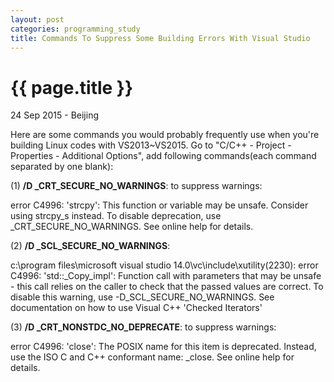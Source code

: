 ```yaml
---
layout: post
categories: programming_study
title: Commands To Suppress Some Building Errors With Visual Studio
---
```


{{ page.title }}
================

<p class="meta">24 Sep 2015 - Beijing</p>

Here are some commands you would probably frequently use when you're building Linux codes with VS2013~VS2015. Go to "C/C++ - Project - Properties - Additional Options", add following commands(each command separated by one blank):

(1) **/D _CRT_SECURE_NO_WARNINGS**:  to suppress warnings:

error C4996: 'strcpy': This function or variable may be unsafe. Consider using strcpy_s instead. To disable deprecation, use _CRT_SECURE_NO_WARNINGS. See online help for details.

(2) **/D _SCL_SECURE_NO_WARNINGS**:

c:\program files\microsoft visual studio 14.0\vc\include\xutility(2230): error C4996: 'std::_Copy_impl': Function call with parameters that may be unsafe - this call relies on the caller to check that the passed values are correct. To disable this warning, use -D_SCL_SECURE_NO_WARNINGS. See documentation on how to use Visual C++ 'Checked Iterators'

(3) **/D _CRT_NONSTDC_NO_DEPRECATE**: to suppress warnings:

error C4996: 'close': The POSIX name for this item is deprecated. Instead, use the ISO C and C++ conformant name: _close. See online help for details.
